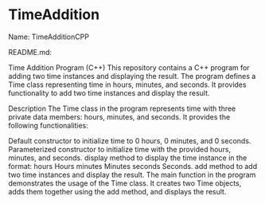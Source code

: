 # TimeAddition

Name: TimeAdditionCPP

README.md:

Time Addition Program (C++)
This repository contains a C++ program for adding two time instances and displaying the result. The program defines a Time class representing time in hours, minutes, and seconds. It provides functionality to add two time instances and display the result.

Description
The Time class in the program represents time with three private data members: hours, minutes, and seconds. It provides the following functionalities:

Default constructor to initialize time to 0 hours, 0 minutes, and 0 seconds.
Parameterized constructor to initialize time with the provided hours, minutes, and seconds.
display method to display the time instance in the format: hours Hours minutes Minutes seconds Seconds.
add method to add two time instances and display the result.
The main function in the program demonstrates the usage of the Time class. It creates two Time objects, adds them together using the add method, and displays the result.
